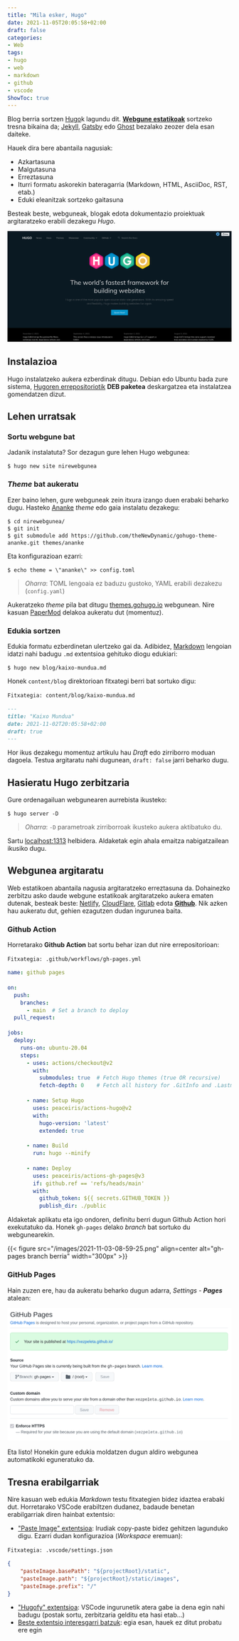 ```yaml
---
title: "Mila esker, Hugo"
date: 2021-11-05T20:05:58+02:00
draft: false
categories:
- Web
tags:
- hugo
- web
- markdown
- github
- vscode
ShowToc: true
---
```


Blog berria sortzen [Hugo](https://gohugo.io)k lagundu dit. [**Webgune estatikoak**](https://www.cloudflare.com/learning/performance/static-site-generator/) sortzeko tresna bikaina da; [Jekyll](https://jekyllrb.com/), [Gatsby](https://www.gatsbyjs.com/) edo [Ghost](https://ghost.org/) bezalako zeozer dela esan daiteke.

Hauek dira bere abantaila nagusiak:

- Azkartasuna
- Malgutasuna
- Erreztasuna
- Iturri formatu askorekin bateragarria (Markdown, HTML, AsciiDoc, RST, etab.)
- Eduki eleanitzak sortzeko gaitasuna

Besteak beste, webguneak, blogak edota dokumentazio proiektuak argitaratzeko erabili dezakegu *Hugo*.

![Hugoren webgunea](/images/2021-11-02-21-20-04.png) 

## Instalazioa

Hugo instalatzeko aukera ezberdinak ditugu. Debian edo Ubuntu bada zure sistema, [Hugoren errepositoriotik](https://github.com/gohugoio/hugo/releases) **DEB paketea** deskargatzea eta instalatzea gomendatzen dizut.

## Lehen urratsak

### Sortu webgune bat

Jadanik instalatuta? Sor dezagun gure lehen Hugo webgunea:

```console
$ hugo new site nirewebgunea
```

### _Theme_ bat aukeratu

Ezer baino lehen, gure webguneak zein itxura izango duen erabaki beharko dugu. Hasteko [Ananke](https://themes.gohugo.io/gohugo-theme-ananke/) _theme_ edo gaia instalatu dezakegu:

```console
$ cd nirewebgunea/
$ git init
$ git submodule add https://github.com/theNewDynamic/gohugo-theme-ananke.git themes/ananke
```

Eta konfigurazioan ezarri:

```console
$ echo theme = \"ananke\" >> config.toml
```

> _Oharra_: TOML lengoaia ez baduzu gustoko, YAML erabili dezakezu (`config.yaml`) 

Aukeratzeko _theme_ pila bat ditugu [themes.gohugo.io](ttps://themes.gohugo.io/) webgunean. Nire kasuan [PaperMod](https://themes.gohugo.io/themes/hugo-papermod/) delakoa aukeratu dut (momentuz).

### Edukia sortzen

Edukia formatu ezberdinetan ulertzeko gai da. Adibidez, [Markdown](https://guides.github.com/features/mastering-markdown/) lengoian idatzi nahi badugu `.md` extentsioa gehituko diogu edukiari:

```console
$ hugo new blog/kaixo-mundua.md
```

Honek `content/blog` direktorioan fitxategi berri bat sortuko digu:

`Fitxategia: content/blog/kaixo-mundua.md`
```markdown
---
title: "Kaixo Mundua"
date: 2021-11-02T20:05:58+02:00
draft: true
---
```

Hor ikus dezakegu momentuz artikulu hau _Draft_ edo zirriborro moduan dagoela. Testua argitaratu nahi dugunean, `draft: false` jarri beharko dugu.

## Hasieratu Hugo zerbitzaria

Gure ordenagailuan webgunearen aurrebista ikusteko:

```console
$ hugo server -D
```
> _Oharra_: `-D` parametroak zirriborroak ikusteko aukera aktibatuko du.

Sartu [localhost:1313](http://localhost:1313) helbidera. Aldaketak egin ahala emaitza nabigatzailean ikusiko dugu.

## Webgunea argitaratu

Web estatikoen abantaila nagusia argitaratzeko erreztasuna da. Dohainezko zerbitzu asko daude webgune estatikoak argitaratzeko aukera ematen dutenak, besteak beste: [Netlify](https://docs.netlify.com/configure-builds/common-configurations/hugo/), [CloudFlare](https://developers.cloudflare.com/pages/framework-guides/deploy-a-hugo-site#deploying-with-cloudflare-pages), [Gitlab](https://gohugo.io/hosting-and-deployment/hosting-on-gitlab/) edota [**Github**](https://gohugo.io/hosting-and-deployment/hosting-on-github/). Nik azken hau aukeratu dut, gehien ezagutzen dudan ingurunea baita.

### Github Action

Horretarako **Github Action** bat sortu behar izan dut nire errepositorioan:


`Fitxategia: .github/workflows/gh-pages.yml`
```yml
name: github pages

on:
  push:
    branches:
      - main  # Set a branch to deploy
  pull_request:

jobs:
  deploy:
    runs-on: ubuntu-20.04
    steps:
      - uses: actions/checkout@v2
        with:
          submodules: true  # Fetch Hugo themes (true OR recursive)
          fetch-depth: 0    # Fetch all history for .GitInfo and .Lastmod

      - name: Setup Hugo
        uses: peaceiris/actions-hugo@v2
        with:
          hugo-version: 'latest'
          extended: true

      - name: Build
        run: hugo --minify

      - name: Deploy
        uses: peaceiris/actions-gh-pages@v3
        if: github.ref == 'refs/heads/main'
        with:
          github_token: ${{ secrets.GITHUB_TOKEN }}
          publish_dir: ./public

```

Aldaketak aplikatu eta igo ondoren, definitu berri dugun Github Action hori exekutatuko da. Honek `gh-pages` delako _branch_ bat sortuko du webgunearekin.

{{< figure src="/images/2021-11-03-08-59-25.png" align=center alt="gh-pages branch berria" width="300px" >}}

### GitHub Pages

Hain zuzen ere, hau da aukeratu beharko dugun adarra, _Settings_ - _**Pages**_ atalean:

![Settings Pages atala](/images/2021-11-03-09-05-14.png)

Eta listo! Honekin gure edukia moldatzen dugun aldiro webgunea automatikoki eguneratuko da.


## Tresna erabilgarriak

Nire kasuan web edukia _Markdown_ testu fitxategien bidez idaztea erabaki dut. Horretarako VSCode erabiltzen dudanez, badaude benetan erabilgarriak diren hainbat extentsio:

- ["Paste Image" extentsioa](https://marketplace.visualstudio.com/items?itemName=mushan.vscode-paste-image):
Irudiak copy-paste bidez gehitzen lagunduko digu. Ezarri dudan konfigurazioa (_Workspace_ eremuan):


`Fitxategia: .vscode/settings.json`
```json
{
    "pasteImage.basePath": "${projectRoot}/static",
    "pasteImage.path": "${projectRoot}/static/images",
    "pasteImage.prefix": "/"
}
```

- ["Hugofy" extentsioa](https://marketplace.visualstudio.com/items?itemName=akmittal.hugofy):
VSCode ingurunetik atera gabe ia dena egin nahi badugu (postak sortu, zerbitzaria gelditu eta hasi etab...)
- [Beste extentsio interesgarri batzuk](https://gohugo.io/tools/editors/#visual-studio-code): egia esan, hauek ez ditut probatu ere egin

